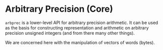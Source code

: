 # Arbitrary Precision (Core)
`arbprec` is a lower-level API for arbitrary precision arithmetic.
It can be used as the basis for constructing representation and arithmetic
on arbitrary precision unsigned integers (and from there many other things).

We are concerned here with the manipulation of vectors of words (bytes).


